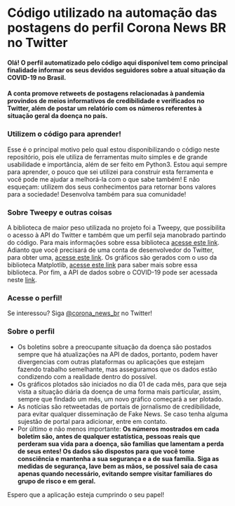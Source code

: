 # Código utilizado na automação das postagens do perfil Corona News BR no Twitter

#### Olá! O perfil automatizado pelo código aqui disponível tem como principal finalidade informar os seus devidos seguidores sobre a atual situação da COVID-19 no Brasil.
#### A conta promove retweets de postagens relacionadas à pandemia provindos de meios informativos de credibilidade e verificados no Twitter, além de postar um relatório com os números referentes à situação geral da doença no país.


### Utilizem o código para aprender!
Esse é o principal motivo pelo qual estou disponibilizando o código neste repositório, pois ele utiliza de ferramentas muito simples e de grande usabilidade e importância, além de ser feito em Python3.
Estou aqui sempre para aprender, o pouco que sei utilizei para construir esta ferramenta e você pode me ajudar a melhorá-la com o que sabe também!
E não esqueçam: utilizem dos seus conhecimentos para retornar bons valores para a sociedade! Desenvolva também para sua comunidade!

### Sobre Tweepy e outras coisas
A biblioteca de maior peso utilizada no projeto foi a Tweepy, que possibilita o acesso à API do Twitter e também que um perfil seja manobrado partindo do código.
Para mais informações sobre essa biblioteca [acesse este link](https://www.tweepy.org/). Adianto que você precisará de uma conta de desenvolvedor do Twitter, para obter uma, [acesse este link](https://developer.twitter.com/).
Os gráficos são gerados com o uso da biblioteca Matplotlib, [acesse este link](https://matplotlib.org/) para saber mais sobre essa biblioteca.
Por fim, a API de dados sobre o COVID-19 pode ser acessada neste [link](https://rapidapi.com/astsiatsko/api/coronavirus-monitor?endpoint=apiendpoint_745c45af-47e5-4b99-b962-9f77e164c054).

### Acesse o perfil!
Se interessou? Siga [@corona_news_br](https://twitter.com/corona_news_br) no Twitter!

### Sobre o perfil
- Os boletins sobre a preocupante situação da doença são postados sempre que há atualizações na API de dados, portanto, podem haver divergencias com outras plataformas ou aplicações que estejam fazendo trabalho semelhante, mas asseguramos que os dados estão condizendo com a realidade dentro do possível. 
- Os gráficos plotados são iniciados no dia 01 de cada mês, para que seja vista a situação diária da doença de uma forma mais particular, assim, sempre que findado um mês, um novo gráfico começará a ser plotado.
- As notícias são retweetadas de portais de jornalismo de credibilidade, para evitar qualquer disseminação de Fake News. Se caso tenha alguma sujestão de portal para adicionar, entre em contato.
- Por último e não menos importante: **Os números mostrados em cada boletim são, antes de qualquer estatística, pessoas reais que perderam sua vida para a doença, são famílias que lamentam a perda de seus entes! Os dados são dispostos para que você tome consciência e mantenha a sua segurança e a de sua família. Siga as medidas de segurança, lave bem as mãos, se possível saia de casa apenas quando necessário, evitando sempre visitar familiares do grupo de risco e em geral.**

Espero que a aplicação esteja cumprindo o seu papel!

